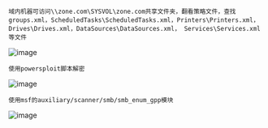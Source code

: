 	域内机器可访问\\zone.com\SYSVOL\zone.com共享文件夹，翻看策略文件，查找groups.xml，ScheduledTasks\ScheduledTasks.xml，Printers\Printers.xml，Drives\Drives.xml，DataSources\DataSources.xml， Services\Services.xml等文件
![image](https://raw.githubusercontent.com/xiaoy-sec/Pentest_Note/master/img/443.png)

	使用powersploit脚本解密
![image](https://raw.githubusercontent.com/xiaoy-sec/Pentest_Note/master/img/444.png)

	使用msf的auxiliary/scanner/smb/smb_enum_gpp模块
![image](https://raw.githubusercontent.com/xiaoy-sec/Pentest_Note/master/img/445.png)
